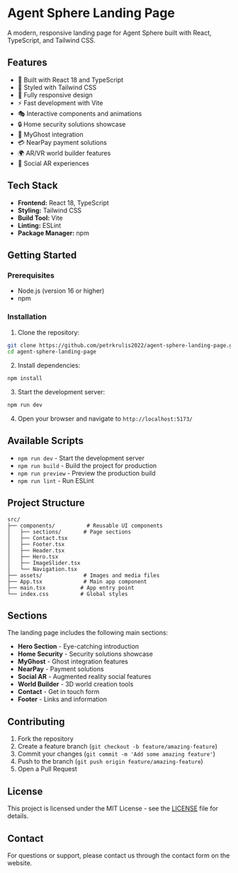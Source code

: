 # Agent Sphere Landing Page

A modern, responsive landing page for Agent Sphere built with React, TypeScript, and Tailwind CSS.

## Features

- 🚀 Built with React 18 and TypeScript
- 🎨 Styled with Tailwind CSS
- 📱 Fully responsive design
- ⚡ Fast development with Vite
- 🎭 Interactive components and animations
- 🔒 Home security solutions showcase
- 👻 MyGhost integration
- 💳 NearPay payment solutions
- 🌍 AR/VR world builder features
- 📱 Social AR experiences

## Tech Stack

- **Frontend:** React 18, TypeScript
- **Styling:** Tailwind CSS
- **Build Tool:** Vite
- **Linting:** ESLint
- **Package Manager:** npm

## Getting Started

### Prerequisites

- Node.js (version 16 or higher)
- npm

### Installation

1. Clone the repository:

```bash
git clone https://github.com/petrkrulis2022/agent-sphere-landing-page.git
cd agent-sphere-landing-page
```

2. Install dependencies:

```bash
npm install
```

3. Start the development server:

```bash
npm run dev
```

4. Open your browser and navigate to `http://localhost:5173/`

## Available Scripts

- `npm run dev` - Start the development server
- `npm run build` - Build the project for production
- `npm run preview` - Preview the production build
- `npm run lint` - Run ESLint

## Project Structure

```
src/
├── components/          # Reusable UI components
│   ├── sections/       # Page sections
│   ├── Contact.tsx
│   ├── Footer.tsx
│   ├── Header.tsx
│   ├── Hero.tsx
│   ├── ImageSlider.tsx
│   └── Navigation.tsx
├── assets/             # Images and media files
├── App.tsx             # Main app component
├── main.tsx           # App entry point
└── index.css          # Global styles
```

## Sections

The landing page includes the following main sections:

- **Hero Section** - Eye-catching introduction
- **Home Security** - Security solutions showcase
- **MyGhost** - Ghost integration features
- **NearPay** - Payment solutions
- **Social AR** - Augmented reality social features
- **World Builder** - 3D world creation tools
- **Contact** - Get in touch form
- **Footer** - Links and information

## Contributing

1. Fork the repository
2. Create a feature branch (`git checkout -b feature/amazing-feature`)
3. Commit your changes (`git commit -m 'Add some amazing feature'`)
4. Push to the branch (`git push origin feature/amazing-feature`)
5. Open a Pull Request

## License

This project is licensed under the MIT License - see the [LICENSE](LICENSE) file for details.

## Contact

For questions or support, please contact us through the contact form on the website.
